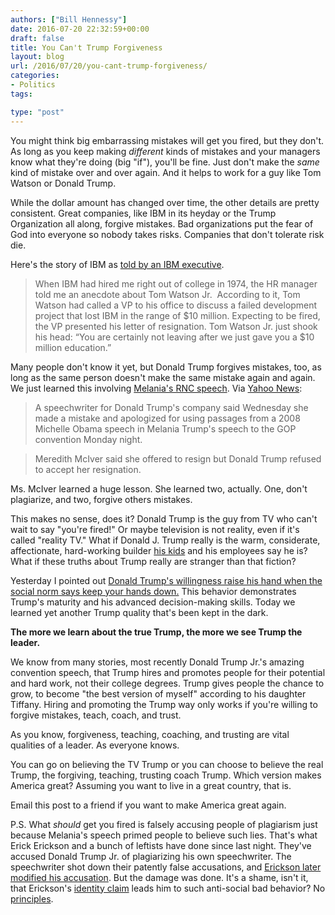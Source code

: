 ```yaml
---
authors: ["Bill Hennessy"]
date: 2016-07-20 22:32:59+00:00
draft: false
title: You Can't Trump Forgiveness
layout: blog
url: /2016/07/20/you-cant-trump-forgiveness/
categories:
- Politics
tags:

type: "post"
---
```


You might think big embarrassing mistakes will get you fired, but they don't. As long as you keep making _different_ kinds of mistakes and your managers know what they're doing (big "if"), you'll be fine. Just don't make the _same_ kind of mistake over and over again. And it helps to work for a guy like Tom Watson or Donald Trump.

While the dollar amount has changed over time, the other details are pretty consistent. Great companies, like IBM in its heyday or the Trump Organization all along, forgive mistakes. Bad organizations put the fear of God into everyone so nobody takes risks. Companies that don't tolerate risk die.

Here's the story of IBM as [told by an IBM executive](https://www.mbiconcepts.com/2/post/2012/03/we-forgive-thoughtful-mistakes-volume-iii-of-tom-watson-sr-essays-on-leadership.html).



> When IBM had hired me right out of college in 1974, the HR manager told me an anecdote about Tom Watson Jr.  According to it, Tom Watson had called a VP to his office to discuss a failed development project that lost IBM in the range of $10 million. Expecting to be fired, the VP presented his letter of resignation. Tom Watson Jr. just shook his head: “You are certainly not leaving after we just gave you a $10 million education.”



Many people don't know it yet, but Donald Trump forgives mistakes, too, as long as the same person doesn't make the same mistake again and again. We just learned this involving [Melania's RNC speech](https://hennessysview.com/2016/07/19/finally-media-focus-on-americas-real-problem/). Via [Yahoo News](https://www.yahoo.com/news/gop-nominates-trump-heaps-criticism-hillary-clinton-072545136--election.html):



> 

> 
> A speechwriter for Donald Trump's company said Wednesday she made a mistake and apologized for using passages from a 2008 Michelle Obama speech in Melania Trump's speech to the GOP convention Monday night.
> 
> 

> 
> Meredith McIver said she offered to resign but Donald Trump refused to accept her resignation.
> 
> 






Ms. McIver learned a huge lesson. She learned two, actually. One, don't plagiarize, and two, forgive others mistakes.





This makes no sense, does it? Donald Trump is the guy from TV who can't wait to say "you're fired!" Or maybe television is not reality, even if it's called "reality TV." What if Donald J. Trump really is the warm, considerate, affectionate, hard-working builder [his kids](https://www.businessinsider.com/tiffany-trump-donald-trump-jr-personal-picture-father-rnc-2016-7) and his employees say he is? What if these truths about Trump really are stranger than that fiction?





Yesterday I pointed out [Donald Trump's willingness raise his hand when the social norm says keep your hands down.](https://hennessysview.com/2016/07/20/how-leaders-decide/) This behavior demonstrates Trump's maturity and his advanced decision-making skills. Today we learned yet another Trump quality that's been kept in the dark.





**The more we learn about the true Trump, the more we see Trump the leader.**





We know from many stories, most recently Donald Trump Jr.'s amazing convention speech, that Trump hires and promotes people for their potential and hard work, not their college degrees. Trump gives people the chance to grow, to become "the best version of myself" according to his daughter Tiffany. Hiring and promoting the Trump way only works if you're willing to forgive mistakes, teach, coach, and trust.





As you know, forgiveness, teaching, coaching, and trusting are vital qualities of a leader. As everyone knows.





You can go on believing the TV Trump or you can choose to believe the real Trump, the forgiving, teaching, trusting coach Trump. Which version makes America great? Assuming you want to live in a great country, that is.





Email this post to a friend if you want to make America great again.





P.S. What _should_ get you fired is falsely accusing people of plagiarism just because Melania's speech primed people to believe such lies. That's what Erick Erickson and a bunch of leftists have done since last night. They've accused Donald Trump Jr. of plagiarizing his own speechwriter. The speechwriter shot down their patently false accusations, and [Erickson later modified his accusation](https://www.thepoliticalinsider.com/donald-trump-jr-speech-plagiarism-backfired/). But the damage was done. It's a shame, isn't it, that Erickson's [identity claim](https://hennessysview.com/2016/07/12/what-happens-you-identify-as-nevertrump/) leads him to such anti-social bad behavior? No [principles](https://hennessysview.com/2016/05/14/how-conservatives-abandoned-principles-over-trump/).
